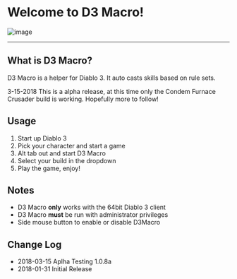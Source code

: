 # Welcome to D3 Macro!

![image][image]

[image]: https://github.com/d3macro/D3Macro/blob/master/Markdown/D3Macro.png?raw=true

----
## What is D3 Macro?

D3 Macro is a helper for Diablo 3.  It auto casts skills based on rule sets. 

3-15-2018 This is a alpha release, at this time only the Condem Furnace Crusader build is working.  Hopefully more to follow!

## Usage
1. Start up Diablo 3
2. Pick your character and start a game
3. Alt tab out and start D3 Macro
4. Select your build in the dropdown
5. Play the game, enjoy!

## Notes
* D3 Macro **only** works with the 64bit Diablo 3 client
* D3 Macro **must** be run with administrator privileges 
* Side mouse button to enable or disable D3Macro

## Change Log
* 2018-03-15 Aplha Testing 1.0.8a
* 2018-01-31 Initial Release
